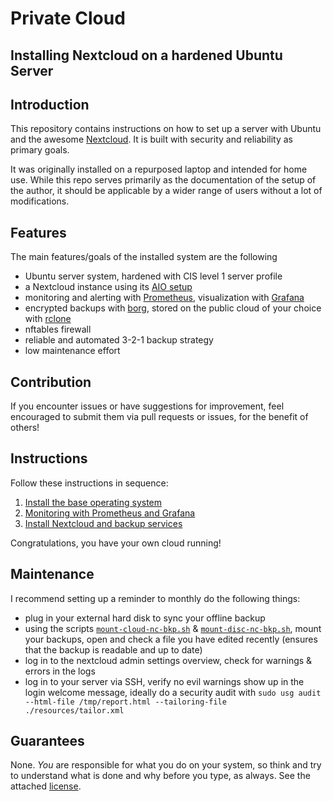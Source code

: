 # Private Cloud
## Installing Nextcloud on a hardened Ubuntu Server

## Introduction

This repository contains instructions on how to set up a server with Ubuntu and the awesome [Nextcloud](https://nextcloud.com). It is built with security and reliability as primary goals.

It was originally installed on a repurposed laptop and intended for home use. While this repo serves primarily as the documentation of the setup of the author, it should be applicable by a wider range of users without a lot of modifications.

## Features

The main features/goals of the installed system are the following

- Ubuntu server system, hardened with CIS level 1 server profile
- a Nextcloud instance using its [AIO setup](https://github.com/nextcloud/all-in-one)
- monitoring and alerting with [Prometheus](https://prometheus.io/), visualization with [Grafana](https://grafana.com/grafana/)
- encrypted backups with [borg](https://www.borgbackup.org/), stored on the public cloud of your choice with [rclone](https://rclone.org/)
- nftables firewall
- reliable and automated 3-2-1 backup strategy
- low maintenance effort

## Contribution

If you encounter issues or have suggestions for improvement, feel encouraged to submit them via pull requests or issues, for the benefit of others!

## Instructions

Follow these instructions in sequence:

1. [Install the base operating system](./01_install_os.md)
2. [Monitoring with Prometheus and Grafana](./02_monitoring.md)
3. [Install Nextcloud and backup services](./03_nextcloud.md)

Congratulations, you have your own cloud running!

## Maintenance

I recommend setting up a reminder to monthly do the following things:

- plug in your external hard disk to sync your offline backup
- using the scripts [`mount-cloud-nc-bkp.sh`](scripts/mount-cloud-nc-bkp.sh) & [`mount-disc-nc-bkp.sh`](scripts/mount-disc-nc-bkp.sh), mount your backups, open and check a file you have edited recently (ensures that the backup is readable and up to date)
- log in to the nextcloud admin settings overview, check for warnings & errors in the logs
- log in to your server via SSH, verify no evil warnings show up in the login welcome message, ideally do a security audit with `sudo usg audit --html-file /tmp/report.html --tailoring-file ./resources/tailor.xml`

## Guarantees

None. _You_ are responsible for what you do on your system, so think and try to understand what is done and why before you type, as always. See the attached [license](LICENSE).